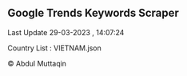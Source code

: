 

## Google Trends Keywords Scraper 
 
Last Update 29-03-2023 , 14:07:24

Country List :
VIETNAM.json



© Abdul Muttaqin 
